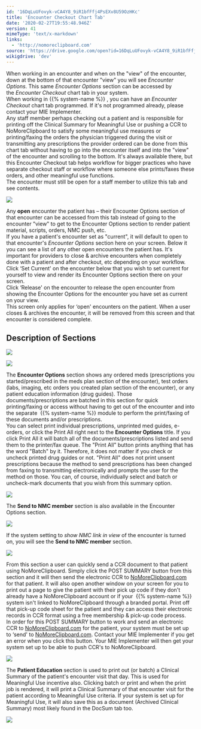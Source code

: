 ```yaml
---
id: '16DqLuUFovyk-vCA4Y8_9iR1bfFfj4PsEXv8U59OzHKc'
title: 'Encounter Checkout Chart Tab'
date: '2020-02-27T19:55:48.946Z'
version: 41
mimeType: 'text/x-markdown'
links:
  - 'http://nomoreclipboard.com'
source: 'https://drive.google.com/open?id=16DqLuUFovyk-vCA4Y8_9iR1bfFfj4PsEXv8U59OzHKc'
wikigdrive: 'dev'
---
```

When working in an encounter and when on the "view" of the encounter, down at the bottom of that encounter "view" you will see *Encounter Options*. This same *Encounter Options* section can be accessed by the *Encounter Checkout* chart tab in your system.  
When working in {{% system-name %}} , you can have an *Encounter Checkout* chart tab programmed. If it's not programmed already, please contact your MIE Implementer.  
Any staff member perhaps checking out a patient and is responsible for printing off the Clinical Summary for Meaningful Use or pushing a CCR to NoMoreClipboard to satisfy some meaningful use measures or printing/faxing the orders the physician triggered during the visit or transmitting any prescriptions the provider ordered can be done from this chart tab without having to go into the encounter itself and into the "view" of the encounter and scrolling to the bottom. It's always available there, but this Encounter Checkout tab helps workflow for bigger practices who have separate checkout staff or workflow where someone else prints/faxes these orders, and other meaningful use functions.  
The encounter must still be open for a staff member to utilize this tab and see contents.

![](../encounter-checkout-chart-tab.assets/b76cc3645d13cd6a331ea155ed10609f.png)

Any **open** encounter the patient has – their Encounter Options section of that encounter can be accessed from this tab instead of going to the encounter "view" to get to the Encounter Options section to render patient material, scripts, orders, NMC push, etc.  
If you have a patient's encounter set as "current", it will default to open to that encounter's *Encounter Options* section here on your screen. Below it you can see a list of any other open encounters the patient has. It's important for providers to close & archive encounters when completely done with a patient and after checkout, etc depending on your workflow.  
Click ‘Set Current' on the encounter below that you wish to set current for yourself to view and render its Encounter Options section there on your screen.  
Click ‘Release' on the encounter to release the open encounter from showing the Encounter Options for the encounter you have set as current on your view.  
This screen only applies for ‘open' encounters on the patient. When a user closes & archives the encounter, it will be removed from this screen and that encounter is considered complete.

## Description of Sections


![](../encounter-checkout-chart-tab.assets/c4e87aec0ac1877fcf36c686837fd8d9.png)


![](../encounter-checkout-chart-tab.assets/19898845392a572fc23dde00c6840a3d.png)

The **Encounter Options** section shows any ordered meds (prescriptions you started/prescribed in the meds plan section of the encounter), test orders (labs, imaging, etc orders you created plan section of the encounter), or any patient education information (drug guides). Those documents/prescriptions are batched in this section for quick printing/faxing or access without having to get out of the encounter and into the separate  {{% system-name %}} module to perform the print/faxing of these documents and/or prescriptions.  
You can select print individual prescriptions, unprinted med guides, e-orders, or click the Print All right next to the **Encounter Options** title. If you click Print All it will batch all of the documents/prescriptions listed and send them to the printer/fax queue. The "Print All" button prints anything that has the word "Batch" by it. Therefore, it does not matter if you check or uncheck printed drug guides or not. "Print All" does not print unsent prescriptions because the method to send prescriptions has been changed from faxing to transmitting electronically and prompts the user for the method on those. You can, of course, individually select and batch or uncheck-mark documents that you wish from this summary option.

![](../encounter-checkout-chart-tab.assets/c4e87aec0ac1877fcf36c686837fd8d9.png)

The **Send to NMC member** section is also available in the Encounter Options section.

![](../encounter-checkout-chart-tab.assets/460f4c317273374f197a84caf890a787.png)

If the system setting to *show NMC link in view* of the encounter is turned on, you will see the **Send to NMC member** section.

![](../encounter-checkout-chart-tab.assets/f2583c80910dc601a2f02cbaac4ec676.png)

From this section a user can quickly send a CCR document to that patient using NoMoreClipboard. Simply click the POST SUMMARY button from this section and it will then send the electronic CCR to [NoMoreClipboard.com](http://nomoreclipboard.com) for that patient. It will also open another window on your screen for you to print out a page to give the patient with their pick up code if they don't already have a NoMoreClipboard account or if your  {{% system-name %}} system isn't linked to NoMoreClipboard through a branded portal. Print off that pick-up code sheet for the patient and they can access their electronic records in CCR format using a free membership & pick-up code process.  
In order for this POST SUMMARY button to work and send an electronic CCR to [NoMoreClipboard.com](http://nomoreclipboard.com) for the patient, your system must be set up to ‘send' to [NoMoreClipboard.com](http://nomoreclipboard.com). Contact your MIE Implementer if you get an error when you click this button. Your MIE Implementer will then get your system set up to be able to push CCR's to NoMoreClipboard.

![](../encounter-checkout-chart-tab.assets/464448d67a6cc7abe36307b50ae434fe.png)

The **Patient Education** section is used to print out (or batch) a Clinical Summary of the patient's encounter visit that day. This is used for Meaningful Use incentive also. Clicking batch or print and when the print job is rendered, it will print a Clinical Summary of that encounter visit for the patient according to Meaningful Use criteria. If your system is set up for Meaningful Use, it will also save this as a document (Archived Clinical Summary) most likely found in the DocSum tab too.

![](../encounter-checkout-chart-tab.assets/33d8fbda53aacb32fa373e246613a8e4.png)

